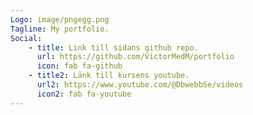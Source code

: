 ```yaml
---
Logo: image/pngegg.png
Tagline: My portfolio.
Social:
    - title: Link till sidans github repo.
      url: https://github.com/VictorMedM/portfolio
      icon: fab fa-github
    - title2: Länk till kursens youtube.
      url2: https://www.youtube.com/@DbwebbSe/videos
      icon2: fab fa-youtube
---
```

